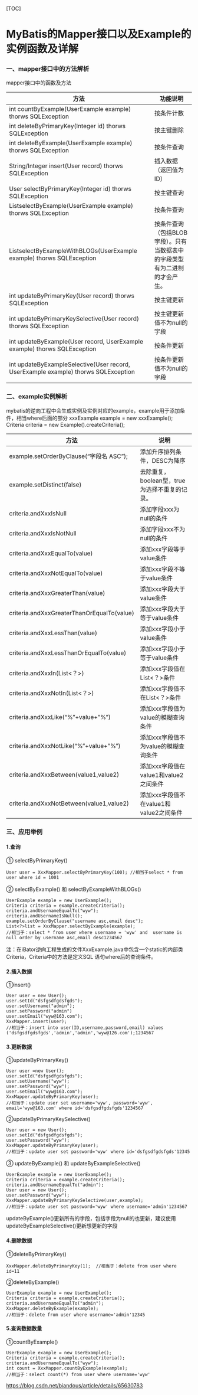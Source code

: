 [TOC]



# MyBatis的Mapper接口以及Example的实例函数及详解



### 一、mapper接口中的方法解析

mapper接口中的函数及方法

| 方法                                                         | 功能说明                                                     |
| ------------------------------------------------------------ | ------------------------------------------------------------ |
| int countByExample(UserExample example) thorws SQLException  | 按条件计数                                                   |
| int deleteByPrimaryKey(Integer id) thorws SQLException       | 按主键删除                                                   |
| int deleteByExample(UserExample example) thorws SQLException | 按条件查询                                                   |
| String/Integer insert(User record) thorws SQLException       | 插入数据（返回值为ID）                                       |
| User selectByPrimaryKey(Integer id) thorws SQLException      | 按主键查询                                                   |
| ListselectByExample(UserExample example) thorws SQLException | 按条件查询                                                   |
| ListselectByExampleWithBLOGs(UserExample example) thorws SQLException | 按条件查询（包括BLOB字段）。只有当数据表中的字段类型有为二进制的才会产生。 |
| int updateByPrimaryKey(User record) thorws SQLException      | 按主键更新                                                   |
| int updateByPrimaryKeySelective(User record) thorws SQLException | 按主键更新值不为null的字段                                   |
| int updateByExample(User record, UserExample example) thorws SQLException | 按条件更新                                                   |
| int updateByExampleSelective(User record, UserExample example) thorws SQLException | 按条件更新值不为null的字段                                   |

### 二、example实例解析

mybatis的逆向工程中会生成实例及实例对应的example，example用于添加条件，相当where后面的部分 
xxxExample example = new xxxExample(); 
Criteria criteria = new Example().createCriteria();

| 方法                                       | 说明                                          |
| ------------------------------------------ | --------------------------------------------- |
| example.setOrderByClause(“字段名 ASC”);    | 添加升序排列条件，DESC为降序                  |
| example.setDistinct(false)                 | 去除重复，boolean型，true为选择不重复的记录。 |
| criteria.andXxxIsNull                      | 添加字段xxx为null的条件                       |
| criteria.andXxxIsNotNull                   | 添加字段xxx不为null的条件                     |
| criteria.andXxxEqualTo(value)              | 添加xxx字段等于value条件                      |
| criteria.andXxxNotEqualTo(value)           | 添加xxx字段不等于value条件                    |
| criteria.andXxxGreaterThan(value)          | 添加xxx字段大于value条件                      |
| criteria.andXxxGreaterThanOrEqualTo(value) | 添加xxx字段大于等于value条件                  |
| criteria.andXxxLessThan(value)             | 添加xxx字段小于value条件                      |
| criteria.andXxxLessThanOrEqualTo(value)    | 添加xxx字段小于等于value条件                  |
| criteria.andXxxIn(List<？>)                | 添加xxx字段值在List<？>条件                   |
| criteria.andXxxNotIn(List<？>)             | 添加xxx字段值不在List<？>条件                 |
| criteria.andXxxLike(“%”+value+”%”)         | 添加xxx字段值为value的模糊查询条件            |
| criteria.andXxxNotLike(“%”+value+”%”)      | 添加xxx字段值不为value的模糊查询条件          |
| criteria.andXxxBetween(value1,value2)      | 添加xxx字段值在value1和value2之间条件         |
| criteria.andXxxNotBetween(value1,value2)   | 添加xxx字段值不在value1和value2之间条件       |

### 三、应用举例

#### 1.查询

① selectByPrimaryKey()

```
User user = XxxMapper.selectByPrimaryKey(100); //相当于select * from user where id = 1001
```

② selectByExample() 和 selectByExampleWithBLOGs()

```
UserExample example = new UserExample();
Criteria criteria = example.createCriteria();
criteria.andUsernameEqualTo("wyw");
criteria.andUsernameIsNull();
example.setOrderByClause("username asc,email desc");
List<?>list = XxxMapper.selectByExample(example);
//相当于：select * from user where username = 'wyw' and  username is null order by username asc,email desc1234567
```

注：在iBator逆向工程生成的文件XxxExample.java中包含一个static的内部类Criteria，Criteria中的方法是定义SQL 语句where后的查询条件。

#### 2.插入数据

①insert()

```
User user = new User();
user.setId("dsfgsdfgdsfgds");
user.setUsername("admin");
user.setPassword("admin")
user.setEmail("wyw@163.com");
XxxMapper.insert(user);
//相当于：insert into user(ID,username,password,email) values ('dsfgsdfgdsfgds','admin','admin','wyw@126.com');1234567
```

#### 3.更新数据

①updateByPrimaryKey()

```
User user =new User();
user.setId("dsfgsdfgdsfgds");
user.setUsername("wyw");
user.setPassword("wyw");
user.setEmail("wyw@163.com");
XxxMapper.updateByPrimaryKey(user);
//相当于：update user set username='wyw', password='wyw', email='wyw@163.com' where id='dsfgsdfgdsfgds'1234567
```

②updateByPrimaryKeySelective()

```
User user = new User();
user.setId("dsfgsdfgdsfgds");
user.setPassword("wyw");
XxxMapper.updateByPrimaryKey(user);
//相当于：update user set password='wyw' where id='dsfgsdfgdsfgds'12345
```

③ updateByExample() 和 updateByExampleSelective()

```
UserExample example = new UserExample();
Criteria criteria = example.createCriteria();
criteria.andUsernameEqualTo("admin");
User user = new User();
user.setPassword("wyw");
XxxMapper.updateByPrimaryKeySelective(user,example);
//相当于：update user set password='wyw' where username='admin'1234567
```

updateByExample()更新所有的字段，包括字段为null的也更新，建议使用 updateByExampleSelective()更新想更新的字段

#### 4.删除数据

①deleteByPrimaryKey()

```
XxxMapper.deleteByPrimaryKey(1);  //相当于：delete from user where id=11
```

②deleteByExample()

```
UserExample example = new UserExample();
Criteria criteria = example.createCriteria();
criteria.andUsernameEqualTo("admin");
XxxMapper.deleteByExample(example);
//相当于：delete from user where username='admin'12345
```

#### 5.查询数据数量

①countByExample()

```
UserExample example = new UserExample();
Criteria criteria = example.createCriteria();
criteria.andUsernameEqualTo("wyw");
int count = XxxMapper.countByExample(example);
//相当于：select count(*) from user where username='wyw'
```





https://blog.csdn.net/biandous/article/details/65630783
